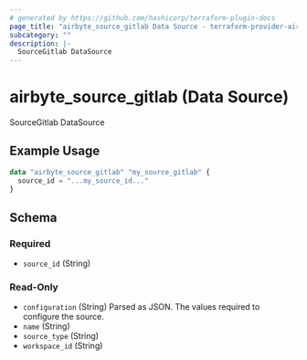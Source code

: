 ```yaml
---
# generated by https://github.com/hashicorp/terraform-plugin-docs
page_title: "airbyte_source_gitlab Data Source - terraform-provider-airbyte"
subcategory: ""
description: |-
  SourceGitlab DataSource
---
```


# airbyte_source_gitlab (Data Source)

SourceGitlab DataSource

## Example Usage

```terraform
data "airbyte_source_gitlab" "my_source_gitlab" {
  source_id = "...my_source_id..."
}
```

<!-- schema generated by tfplugindocs -->
## Schema

### Required

- `source_id` (String)

### Read-Only

- `configuration` (String) Parsed as JSON.
The values required to configure the source.
- `name` (String)
- `source_type` (String)
- `workspace_id` (String)


